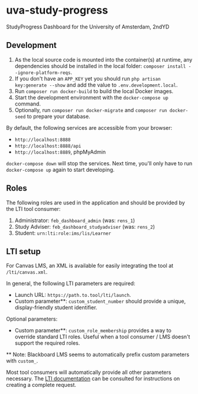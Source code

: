 # uva-study-progress

StudyProgress Dashboard for the University of Amsterdam, 2ndYD

## Development

1. As the local source code is mounted into the container(s) at runtime, any dependencies should be installed in the local folder: `composer install --ignore-platform-reqs`.
2. If you don't have an `APP_KEY` yet you should run `php artisan key:generate --show` and add the value to `.env.development.local`.
3. Run `composer run docker-build` to build the local Docker images.
4. Start the development environment with the `docker-compose up` command.
5. Optionally, run `composer run docker-migrate` and `composer run docker-seed` to prepare your database.

By default, the following services are accessible from your browser:

- `http://localhost:8888`
- `http://localhost:8888/api`
- `http://localhost:8889`, phpMyAdmin

`docker-compose down` will stop the services. Next time, you'll only have to run `docker-compose up` again to start developing.

## Roles

The following roles are used in the application and should be provided by the LTI tool consumer:

1. Administrator: `feb_dashboard_admin` (was: `rens_1`)
2. Study Adviser: `feb_dashboard_studyadviser` (was: `rens_2`)
3. Student: `urn:lti:role:ims/lis/Learner`

## LTI setup

For Canvas LMS, an XML is available for easily integrating the tool at `/lti/canvas.xml`.

In general, the following LTI parameters are required:

- Launch URL: `https://path.to.tool/lti/launch`.
- Custom parameter**: `custom_student_number` should provide a unique, display-friendly student identifier.

Optional parameters:

- Custom parameter**: `custom_role_membership` provides a way to override standard LTI roles. Useful when a tool consumer / LMS doesn't support the required roles.

** Note: Blackboard LMS seems to automatically prefix custom parameters with `custom_`.

Most tool consumers will automatically provide all other parameters necessary. The [LTI documentation](https://www.imsglobal.org/activity/learning-tools-interoperability) can be consulted for instructions on creating a complete request.
